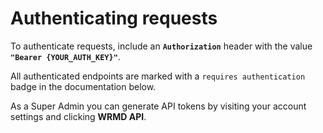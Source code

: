 # Authenticating requests

To authenticate requests, include an **`Authorization`** header with the value **`"Bearer {YOUR_AUTH_KEY}"`**.

All authenticated endpoints are marked with a `requires authentication` badge in the documentation below.

As a Super Admin you can generate API tokens by visiting your account settings and clicking <b>WRMD API</b>.
